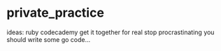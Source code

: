 # private_practice

ideas:
ruby codecademy
get it together
for real
stop procrastinating
you should write some go code... 
